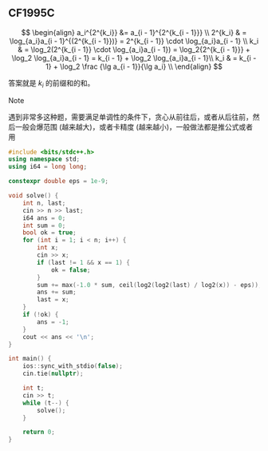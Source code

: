 

## CF1995C

$$
\begin{align}
a_i^{2^{k_i}} &= a_{i - 1}^{2^{k_{i - 1}}} \\
2^{k_i} & = \log_{a_i}a_{i - 1}^{(2^{k_{i - 1}})} = 2^{k_{i - 1}} \cdot \log_{a_i}a_{i - 1} \\
k_i & = \log_2(2^{k_{i - 1}} \cdot \log_{a_i}a_{i - 1}) = \log_2{2^{k_{i - 1}}} + \log_2 \log_{a_i}a_{i - 1} = k_{i - 1} + \log_2 \log_{a_i}a_{i - 1}\\
k_i & = k_{i - 1} + \log_2 \frac {\lg a_{i - 1}}{\lg a_i} \\
\end{align}
$$

答案就是 $k_i$ 的前缀和的和。

> [!NOTE]
> 遇到非常多这种题，需要满足单调性的条件下，贪心从前往后，或者从后往前，然后一般会爆范围 (越来越大)，或者卡精度 (越来越小)，一般做法都是推公式或者用

```cpp
#include <bits/stdc++.h>
using namespace std;
using i64 = long long;

constexpr double eps = 1e-9;

void solve() {
    int n, last;
    cin >> n >> last;
    i64 ans = 0;
    int sum = 0;
    bool ok = true;
    for (int i = 1; i < n; i++) {
        int x;
        cin >> x;
        if (last != 1 && x == 1) {
            ok = false;
        }
        sum += max(-1.0 * sum, ceil(log2(log2(last) / log2(x)) - eps)); // why -1.0 * sum, why - eps ??
        ans += sum;
        last = x;
    }
    if (!ok) {
        ans = -1;
    }
    cout << ans << '\n';
}

int main() {
    ios::sync_with_stdio(false);
    cin.tie(nullptr);

    int t;
    cin >> t;
    while (t--) {
        solve();
    }

    return 0;
}
```